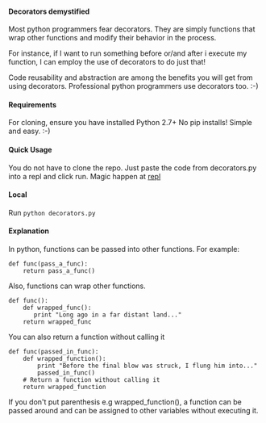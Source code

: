 #### Decorators demystified
Most python programmers fear decorators. They are simply functions that wrap other
functions and modify their behavior in the process.

For instance, if I want to run something before or/and after i execute my function,
I can employ the use of decorators to do just that!

Code reusability and abstraction are among the benefits you will get from using
decorators. Professional python programmers use decorators too. :-)

#### Requirements
For cloning, ensure you have installed Python 2.7+
No pip installs! Simple and easy. :-)

#### Quick Usage
You do not have to clone the repo. Just paste the code from decorators.py into a repl
and click run. Magic happen at [repl](repl.it)

#### Local
Run ``` python decorators.py ```

#### Explanation
In python, functions can be passed into other functions.
For example:

```
def func(pass_a_func):
    return pass_a_func()
```
Also, functions can wrap other functions.
```
def func():
    def wrapped_func():
       print "Long ago in a far distant land..."
    return wrapped_func
```

You can also return a function without calling it
```
def func(passed_in_func):
    def wrapped_function():
        print "Before the final blow was struck, I flung him into..."
        passed_in_func()
    # Return a function without calling it
    return wrapped_function

```
If you don't put parenthesis e.g wrapped_function(), a function can be passed around and can be assigned to other variables without executing it.
